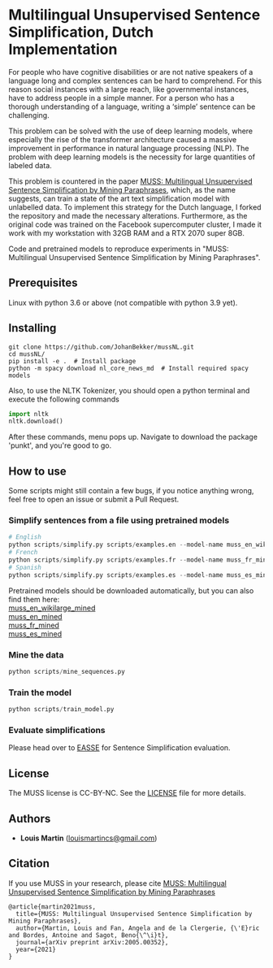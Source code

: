 # Multilingual Unsupervised Sentence Simplification, Dutch Implementation

For people who have cognitive disabilities or are not native speakers of a language long and complex sentences can be hard to comprehend. 
For this reason social instances with a large reach, like governmental instances, have to address people in a simple manner. 
For a person who has a thorough understanding of a language, writing a ‘simple’ sentence can be challenging.

This problem can be solved with the use of deep learning models, where especially the rise of the transformer architecture caused a massive 
improvement in performance in natural language processing (NLP). The problem with deep learning models is the necessity for large quantities of labeled data.

This problem is countered in the paper [MUSS: Multilingual Unsupervised Sentence Simplification by Mining Paraphrases](https://github.com/facebookresearch/muss), 
which, as the name suggests, can train a state of the art text simplification model with unlabelled data. To implement this strategy for 
the Dutch language, I forked the repository and made the necessary alterations. Furthermore, as the original code was trained on the 
Facebook supercomputer cluster, I made it work with my workstation with 32GB RAM and a RTX 2070 super 8GB.

Code and pretrained models to reproduce experiments in "MUSS: Multilingual Unsupervised Sentence Simplification by Mining Paraphrases".

## Prerequisites

Linux with python 3.6 or above (not compatible with python 3.9 yet).

## Installing

```
git clone https://github.com/JohanBekker/mussNL.git
cd mussNL/
pip install -e .  # Install package
python -m spacy download nl_core_news_md  # Install required spacy models
```

Also, to use the NLTK Tokenizer, you should open a python terminal and execute the following commands

```python
import nltk
nltk.download()
```

After these commands, menu pops up. Navigate to download the package 'punkt', and you're good to go.

## How to use
Some scripts might still contain a few bugs, if you notice anything wrong, feel free to open an issue or submit a Pull Request.

### Simplify sentences from a file using pretrained models
```python
# English
python scripts/simplify.py scripts/examples.en --model-name muss_en_wikilarge_mined
# French
python scripts/simplify.py scripts/examples.fr --model-name muss_fr_mined
# Spanish
python scripts/simplify.py scripts/examples.es --model-name muss_es_mined
```

Pretrained models should be downloaded automatically, but you can also find them here:  
[muss_en_wikilarge_mined](https://dl.fbaipublicfiles.com/muss/muss_en_wikilarge_mined.tar.gz)  
[muss_en_mined](https://dl.fbaipublicfiles.com/muss/muss_en_mined.tar.gz)  
[muss_fr_mined](https://dl.fbaipublicfiles.com/muss/muss_fr_mined.tar.gz)  
[muss_es_mined](https://dl.fbaipublicfiles.com/muss/muss_es_mined.tar.gz)  

### Mine the data
```python
python scripts/mine_sequences.py
```

### Train the model
```python
python scripts/train_model.py
```

### Evaluate simplifications
Please head over to [EASSE](https://github.com/feralvam/easse/) for Sentence Simplification evaluation.


## License

The MUSS license is CC-BY-NC. See the [LICENSE](LICENSE) file for more details.

## Authors

* **Louis Martin** ([louismartincs@gmail.com](mailto:louismartincs@gmail.com))


## Citation

If you use MUSS in your research, please cite [MUSS: Multilingual Unsupervised Sentence Simplification by Mining Paraphrases](https://arxiv.org/abs/2005.00352)

```
@article{martin2021muss,
  title={MUSS: Multilingual Unsupervised Sentence Simplification by Mining Paraphrases},
  author={Martin, Louis and Fan, Angela and de la Clergerie, {\'E}ric and Bordes, Antoine and Sagot, Beno{\^\i}t},
  journal={arXiv preprint arXiv:2005.00352},
  year={2021}
}
```
